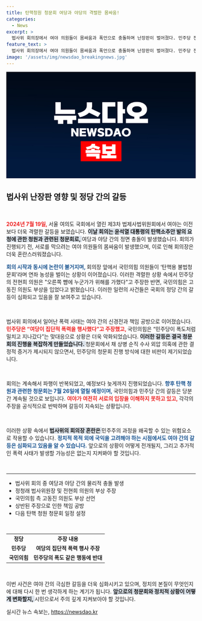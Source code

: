 ```yaml
---
title: 탄핵청원 청문회 여당과 야당의 격렬한 몸싸움!
categories:
  - News
excerpt: >
  법사위 회의장에서 여야 의원들이 몸싸움과 폭언으로 충돌하며 난장판이 벌어졌다. 민주당 전현희 의원과 국민의힘 고동진 의원이 부상 주장으로 서로 책임을 떠넘기며 긴장감 속에 진행된 논란의 청문회, 그 뒷이야기가 궁금하다!
feature_text: >
  법사위 회의장에서 여야 의원들이 몸싸움과 폭언으로 충돌하며 난장판이 벌어졌다. 민주당 전현희 의원과 국민의힘 고동진 의원이 부상 주장으로 서로 책임을 떠넘기며 긴장감 속에 진행된 논란의 청문회, 그 뒷이야기가 궁금하다!
image: '/assets/img/newsdao_breakingnews.jpg'
---
```


<p><img src="/assets/img/newsdao_breakingnews.jpg" alt="flaretime 속보" /></p>

<h2 data-ke-size="size26">법사위 난장판 영향 및 정당 간의 갈등</h2>

<p data-ke-size="size16">&nbsp;</p>

<p><b><span style="color: #ee2323;">2024년 7월 19일, </span></b>서울 여의도 국회에서 열린 제3차 법제사법위원회에서 여야는 이전보다 더욱 격렬한 갈등을 보였습니다. <b><span style="background-color: #21538527;">이날 회의는 윤석열 대통령의 탄핵소추안 발의 요청에 관한 청원과 관련된 청문회로, </span></b>여당과 야당 간의 정면 충돌이 발생했습니다. 회의가 진행되기 전, 서로를 막으려는 여야 의원들의 몸싸움이 발생했으며, 이로 인해 회의장은 더욱 혼란스러워졌습니다. </p>

<p><b><span style="color: #1a5490;">회의 시작과 동시에 논란이 불거지며, </span></b>회의장 앞에서 국민의힘 의원들이 ‘탄핵용 불법청문회’라며 연좌 농성을 벌이는 상황이 이어졌습니다. 이러한 격렬한 상황 속에서 민주당의 전현희 의원은 "오른쪽 뺨에 누군가가 위해를 가했다"고 주장한 반면, 국민의힘은 고동진 의원도 부상을 입었다고 밝혔습니다. 이러한 일련의 사건들은 국회의 정당 간의 갈등이 심화되고 있음을 잘 보여주고 있습니다. </p>

<p data-ke-size="size16">&nbsp;</p>

<p>법사위 회의에서 일어난 폭력 사태는 여야 간의 신경전과 책임 공방으로 이어졌습니다. <b><span style="color: #ee2323;">민주당은 “여당이 집단적 폭력을 행사했다”고 주장했고, </span></b>국민의힘은 “민주당이 폭도처럼 밀치고 지나갔다”는 맞대응으로 상황은 더욱 악화되었습니다. <b><span style="background-color: #21538527;">이러한 갈등은 결국 청문회의 진행을 복잡하게 만들었습니다. </span></b>청문회에서 채 상병 순직 수사 외압 의혹에 관한 결정적 증거가 제시되지 않으면서, 민주당의 청문회 진행 방식에 대한 비판이 제기되었습니다.</p>

<p data-ke-size="size16">&nbsp;</p>

<p>회의는 계속해서 파행이 반복되었고, 예정보다 늦게까지 진행되었습니다. <b><span style="color: #1a5490;">향후 탄핵 청원과 관련한 청문회는 7월 26일에 열릴 예정이며, </span></b>국민의힘과 민주당 간의 갈등은 당분간 계속될 것으로 보입니다. <b><span style="color: #ee2323;">여야가 여전히 서로의 입장을 이해하지 못하고 있고, </span></b>각각의 주장을 공식적으로 반박하며 갈등이 지속되는 상황입니다. </p>

<p data-ke-size="size16">&nbsp;</p>

<p>이러한 상황 속에서 <b><span style="background-color: #21538527;">법사위의 회의장 혼란은 </span></b>민주주의 과정을 왜곡할 수 있는 위험요소로 작용할 수 있습니다. <b><span style="color: #1a5490;">정치적 목적 외에 국익을 고려해야 하는 시점에서도 여야 간의 갈등은 심화되고 있음을 알 수 있습니다.</span></b> 앞으로의 상황이 어떻게 전개될지, 그리고 추가적인 폭력 사태가 발생할 가능성은 없는지 지켜봐야 할 것입니다.</p>

<p data-ke-size="size16">&nbsp;</p>

<hr>

<ul>
    <li>법사위 회의 중 여당과 야당 간의 물리적 충돌 발생</li>
    <li>정청래 법사위원장 및 전현희 의원의 부상 주장</li>
    <li>국민의힘 측 고동진 의원도 부상 선언</li>
    <li>상반된 주장으로 인한 책임 공방</li>
    <li>다음 탄핵 청원 청문회 일정 설정</li>
</ul>

<p data-ke-size="size16">&nbsp;</p>

<table style="border-collapse: collapse; width: 100%;">
    <tr>
        <td style="text-align: center; height: 17px;"><b>정당</b></td>
        <td style="text-align: center; height: 17px;"><b>주장 내용</b></td>
    </tr>
    <tr>
        <td style="text-align: center; height: 17px;"><b>민주당</b></td>
        <td style="text-align: center; height: 17px;"><b>여당의 집단적 폭력 행사 주장</b></td>
    </tr>
    <tr>
        <td style="text-align: center; height: 17px;"><b>국민의힘</b></td>
        <td style="text-align: center; height: 17px;"><b>민주당의 폭도 같은 행동에 반대</b></td>
    </tr>
</table>

<p data-ke-size="size16">&nbsp;</p> 

<p>이번 사건은 여야 간의 극심한 갈등을 더욱 심화시키고 있으며, 정치의 본질이 무엇인지에 대해 다시 한 번 생각하게 하는 계기가 됩니다. <b><span style="background-color: #21538527;">앞으로의 청문회와 정치적 상황이 어떻게 변화할지, </span></b>시민으로서 주의 깊게 지켜보아야 할 것입니다.</p>
실시간 뉴스 속보는, <a href="https://newsdao.kr" rel="dofollow">https://newsdao.kr</a>


